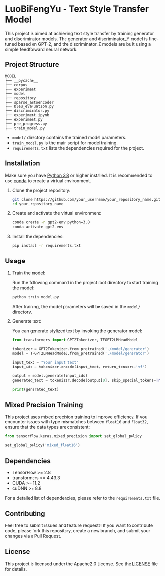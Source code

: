 # LuoBiFengYu - Text Style Transfer Model

This project is aimed at achieving text style transfer by training generator and discriminator models. The generator and discriminator_Y model is fine-tuned based on GPT-2, and the discriminator_Z models are built using a simple feedforward neural network.

## Project Structure

```
MODEL
├── __pycache__
├── corpus
├── experiment
├── model
├── repository
├── sparse_autoencoder
├── bleu_evaluation.py
├── discriminator.py
├── experiment.ipynb
├── experiment.py
├── pre_progress.py
├── train_model.py

```

- `model/` directory contains the trained model parameters.
- `train_model.py` is the main script for model training.
- `requirements.txt` lists the dependencies required for the project.

## Installation

Make sure you have [Python 3.8](https://www.python.org/downloads/) or higher installed. It is recommended to use [conda](https://docs.conda.io/projects/conda/en/latest/user-guide/install/index.html) to create a virtual environment.

1. Clone the project repository:

   ```bash
   git clone https://github.com/your_username/your_repository_name.git
   cd your_repository_name
   ```

2. Create and activate the virtual environment:

   ```bash
   conda create -n gpt2-env python=3.8
   conda activate gpt2-env
   ```

3. Install the dependencies:

   ```bash
   pip install -r requirements.txt
   ```

## Usage

1. Train the model:

   Run the following command in the project root directory to start training the model:

   ```bash
   python train_model.py
   ```

   After training, the model parameters will be saved in the `model/` directory.

2. Generate text:

   You can generate stylized text by invoking the generator model:

   ```python
   from transformers import GPT2Tokenizer, TFGPT2LMHeadModel

   tokenizer = GPT2Tokenizer.from_pretrained('./model/generator')
   model = TFGPT2LMHeadModel.from_pretrained('./model/generator')

   input_text = "Your input text"
   input_ids = tokenizer.encode(input_text, return_tensors='tf')

   output = model.generate(input_ids)
   generated_text = tokenizer.decode(output[0], skip_special_tokens=True)

   print(generated_text)
   ```

## Mixed Precision Training

This project uses mixed precision training to improve efficiency. If you encounter issues with type mismatches between `float16` and `float32`, ensure that the data types are consistent:

```python
from tensorflow.keras.mixed_precision import set_global_policy

set_global_policy('mixed_float16')
```

## Dependencies

- TensorFlow >= 2.8
- transformers >= 4.43.3
- CUDA >= 11.2
- cuDNN >= 8.8

For a detailed list of dependencies, please refer to the `requirements.txt` file.

## Contributing

Feel free to submit issues and feature requests! If you want to contribute code, please fork this repository, create a new branch, and submit your changes via a Pull Request.

## License

This project is licensed under the Apache2.0 License. See the [LICENSE](./LICENSE) file for details.
